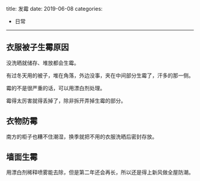 title: 发霉
date: 2019-06-08
categories:
- 日常






---

## 衣服被子生霉原因

没洗晒就储存、堆放都会生霉。

有过冬天用的被子，堆在角落，外边没事，夹在中间部分生霉了，汗多的那一侧。

霉的不是很严重的话，可以用漂白剂处理。

霉得太厉害就得丢掉了，除非拆开弄掉生霉的部分。

## 衣物防霉

南方的柜子也糟不住潮湿，换季就把不用的衣服洗晒后密封存放。

## 墙面生霉

用漂白剂稀释喷雾能去除，但是第二年还会再长，所以还是得上新风做全屋防潮。

